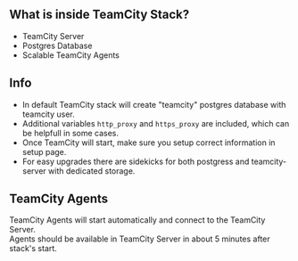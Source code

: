## What is inside TeamCity Stack?
* TeamCity Server
* Postgres Database
* Scalable TeamCity Agents

## Info
* In default TeamCity stack will create "teamcity" postgres database with teamcity user.  
* Additional variables `http_proxy` and `https_proxy` are included, which can be helpfull in some cases.
* Once TeamCity will start, make sure you setup correct information in setup page.
* For easy upgrades there are sidekicks for both postgress and teamcity-server with dedicated storage.

## TeamCity Agents
TeamCity Agents will start automatically and connect to the TeamCity Server.  
Agents should be available in TeamCity Server in about 5 minutes after stack's start.
